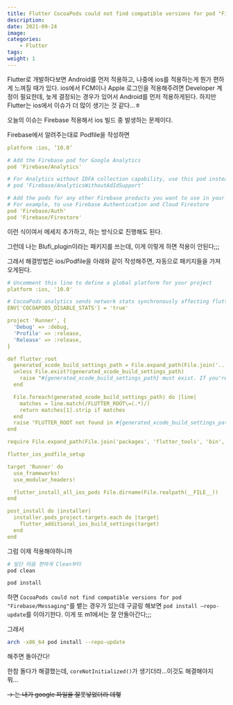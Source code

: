 ```yaml
---
title: Flutter CocoaPods could not find compatible versions for pod "FirebaseMessaging" on M1 해결법
description: 
date: 2021-09-24
image: 
categories:
    - Flutter
tags:
weight: 1
---
```


 Flutter로 개발하다보면 Android를 먼저 적용하고, 나중에 ios를 적용하는게 뭔가 편하게 느껴질 때가 있다. ios에서 FCM이나 Apple 로그인을 적용해주려면 Developer 계정이 필요한데, 늦게 결정되는 경우가 있어서 Android를 먼저 적용하게된다. 하지만 Flutter는 ios에서 이슈가 더 많이 생기는 것 같다...ㅎ

 오늘의 이슈는 Firebase 적용해서 ios 빌드 중 발생하는 문제이다.

 Firebase에서 알려주는대로 Podfile을 작성하면

```yaml
platform :ios, ‘10.0’

# Add the Firebase pod for Google Analytics
pod 'Firebase/Analytics'

# For Analytics without IDFA collection capability, use this pod instead
# pod ‘Firebase/AnalyticsWithoutAdIdSupport’

# Add the pods for any other Firebase products you want to use in your app
# For example, to use Firebase Authentication and Cloud Firestore
pod 'Firebase/Auth'
pod 'Firebase/Firestore'
```

이런 식이여서 메세지 추가하고, 하는 방식으로 진행해도 된다.

 그런데 나는  Blufi_plugin이라는 패키지를 쓰는데, 이게 이렇게 하면 적용이 안된다;;;

그래서 해결방법은 ios/Podfile을 아래와 같이 작성해주면, 자동으로 패키지들을 가져오게된다.

```yaml
# Uncomment this line to define a global platform for your project
platform :ios, '10.0'

# CocoaPods analytics sends network stats synchronously affecting flutter build latency.
ENV['COCOAPODS_DISABLE_STATS'] = 'true'

project 'Runner', {
  'Debug' => :debug,
  'Profile' => :release,
  'Release' => :release,
}

def flutter_root
  generated_xcode_build_settings_path = File.expand_path(File.join('..', 'Flutter', 'Generated.xcconfig'), __FILE__)
  unless File.exist?(generated_xcode_build_settings_path)
    raise "#{generated_xcode_build_settings_path} must exist. If you're running pod install manually, make sure flutter pub get is executed first"
  end

  File.foreach(generated_xcode_build_settings_path) do |line|
    matches = line.match(/FLUTTER_ROOT\=(.*)/)
    return matches[1].strip if matches
  end
  raise "FLUTTER_ROOT not found in #{generated_xcode_build_settings_path}. Try deleting Generated.xcconfig, then run flutter pub get"
end

require File.expand_path(File.join('packages', 'flutter_tools', 'bin', 'podhelper'), flutter_root)

flutter_ios_podfile_setup

target 'Runner' do
  use_frameworks!
  use_modular_headers!

  flutter_install_all_ios_pods File.dirname(File.realpath(__FILE__))
end

post_install do |installer|
  installer.pods_project.targets.each do |target|
    flutter_additional_ios_build_settings(target)
  end
end
```

그럼 이제 적용해야하니까

```bash
# 일단 마음 편하게 Clean부터
pod clean

pod install
```

하면 `CocoaPods could not find compatible versions for pod "Firebase/Messaging"`를 뱉는 경우가 있는데 구글링 해보면 `pod install —repo-update`를 이야기한다. 이게 또 m1에서는 잘 안돌아간다;;;

그래서 

```bash
arch -x86_64 pod install --repo-update
```

해주면 돌아간다!

 한참 돌다가 해결했는데, `coreNotInitialized()`가 생기더라...이것도 해결해야지 뭐...

~~→ 는 내가 google 파일을 잘못넣었더라 데헿~~